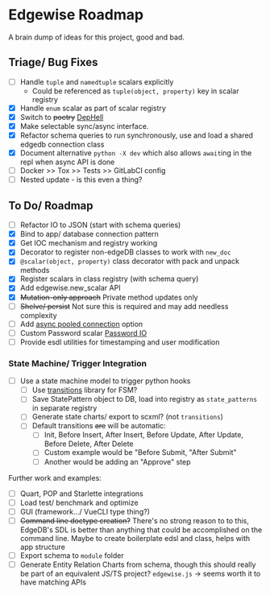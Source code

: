 # Edgewise Roadmap
A brain dump of ideas for this project, good and bad.


## Triage/ Bug Fixes
- [ ] Handle `tuple` and `namedtuple` scalars explicitly
  - Could be referenced as `tuple(object, property)` key in scalar registry
- [x] Handle `enum` scalar as part of scalar registry
- [X] Switch to ~~poetry~~ [DepHell](https://github.com/dephell/dephell)
- [X] Make selectable sync/async interface.
- [X] Refactor schema queries to run synchronously, use and load a shared edgedb connection class
- [X] Document alternative `python -X dev` which also allows `await`ing in the repl when async API is done
- [ ] Docker >> Tox >> Tests >> GitLabCI config
- [ ] Nested update - is this even a thing?

## To Do/ Roadmap
- [ ] Refactor IO to JSON (start with schema queries)
- [x] Bind to app/ database connection pattern
- [x] Get IOC mechanism and registry working
- [x] Decorator to register non-edgeDB classes to work with `new_doc`
- [x] `@scalar(object, property)` class decorator with pack and unpack methods
- [X] Register scalars in class registry (with schema query)
- [x] Add edgewise.new_scalar API
- [X] ~~Mutation-only approach~~ Private method updates only
- [ ] ~~Shelve/ persist~~ Not sure this is required and may add needless complexity
- [ ] Add [async pooled connection](https://edgedb.com/docs/clients/00_python/api/asyncio_con#connection-pools) option 
- [ ] Custom Password scalar [Password IO](http://www.pythondiary.com/blog/Jan.13,2020/creating-transparently-encrypted-field-django.html)
- [ ] Provide esdl utilities for timestamping and user modification

### State Machine/ Trigger Integration

- [ ] Use a state machine model to trigger python hooks
  - [ ] Use [transitions](https://github.com/pytransitions/transitions) library for FSM?
  - [ ] Save StatePattern object to DB, load into registry as `state_patterns` in separate registry
  - [ ] Generate state charts/ export to scxml? (not `transitions`)
  - [ ] Default transitions ~~are~~ will be automatic:
    - [ ] Init, Before Insert, After Insert, Before Update, After Update, Before Delete, After Delete
    - [ ] Custom example would be "Before Submit, "After Submit"
    - [ ] Another would be adding an "Approve" step

Further work and examples:

- [ ] Quart, POP and Starlette integrations
- [ ] Load test/ benchmark and optimize
- [ ] GUI (framework.../ VueCLI type thing?)
- [ ] ~~Command line doctype creation?~~ There's no strong reason to to this, EdgeDB's SDL is better than anything that could be accomplished on the command line. Maybe to create boilerplate edsl and class, helps with app structure
- [ ] Export schema to `module` folder
- [ ] Generate Entity Relation Charts from schema, though this should really be part of an equivalent JS/TS project? `edgewise.js` -> seems worth it to have matching APIs
